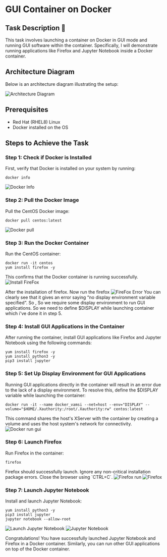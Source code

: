 
# GUI Container on Docker

## Task Description 📄
This task involves launching a container on Docker in GUI mode and running GUI software within the container. Specifically, I will demonstrate running applications like Firefox and Jupyter Notebook inside a Docker container.

## Architecture Diagram

Below is an architecture diagram illustrating the setup:

![Architecture Diagram](architecture_diagram.png)

## Prerequisites
- Red Hat (RHEL8) Linux
- Docker installed on the OS

## Steps to Achieve the Task

### Step 1: Check if Docker is Installed
First, verify that Docker is installed on your system by running:
```
docker info
```
![Docker Info](docker-info-1.png)

### Step 2: Pull the Docker Image
Pull the CentOS Docker image:
```
docker pull centos:latest
```

![Docker pull](docker-pull.png)

### Step 3: Run the Docker Container
Run the CentOS container:

```
docker run -it centos
yum install firefox -y
```
This confirms that the Docker container is running successfully.
![Install FireFox](install-firefox.png)

After the installation of firefox. Now run the firefox
![FireFox Error](error.png)
You can clearly see that it gives an error saying “no display environment variable specified“. So , So we require some display environment to run GUI applications. So we need to define $DISPLAY while launching container which i've done it in step 5.
### Step 4: Install GUI Applications in the Container
After running the container, install GUI applications like Firefox and Jupyter Notebook using the following commands:
```
yum install firefox -y
yum install python3 -y
pip3 install jupyter
```

### Step 5: Set Up Display Environment for GUI Applications
Running GUI applications directly in the container will result in an error due to the lack of a display environment. To resolve this, define the \$DISPLAY variable while launching the container:
```
docker run -it --name docker_vamsi --net=host --env="DISPLAY" --volume="$HOME/.Xauthority:/root/.Xauthority:rw" centos:latest
```
This command shares the host's XServer with the container by creating a volume and uses the host system's network for connectivity.
![Docker run gui](gui.png)
### Step 6: Launch Firefox
Run Firefox in the container:
```
firefox
```
Firefox should successfully launch. Ignore any non-critical installation package errors. Close the browser using \`CTRL+C\`.
![Firefox run](firefox-run.png)
![Firefox](firefox.png)
### Step 7: Launch Jupyter Notebook
Install and launch Jupyter Notebook:
```
yum install python3 -y
pip3 install jupyter
jupyter notebook --allow-root
```
![Launch Jupyter Notebook](jupyter-run.png)
![Jupyter Notebook](jupyter-browser.png)

Congratulations! You have successfully launched Jupyter Notebook and Firefox in a Docker container. Similarly, you can run other GUI applications on top of the Docker container.
